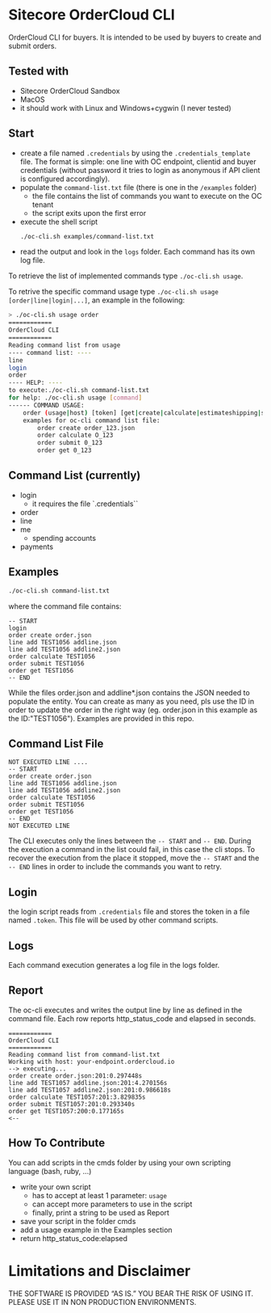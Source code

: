 # Sitecore OrderCloud CLI
OrderCloud CLI for buyers. It is intended to be used by buyers to create and submit orders.

## Tested with
- Sitecore OrderCloud Sandbox
- MacOS
- it should work with Linux and Windows+cygwin (I never tested)

## Start
- create a file named `.credentials` by using the `.credentials_template` file. The format is simple: one line with OC endpoint, clientid and buyer credentials (without password it tries to login as anonymous if API client is configured accordingly).
- populate the `command-list.txt` file (there is one in the `/examples` folder)
    - the file contains the list of commands you want to execute on the OC tenant
    - the script exits upon the first error
- execute the shell script
    ```bash
    ./oc-cli.sh examples/command-list.txt
    ```
- read the output and look in the `logs` folder. Each command has its own log file.

To retrieve the list of implemented commands type `./oc-cli.sh usage`.

To retrive the specific command usage type `./oc-cli.sh usage [order|line|login|...]`, an example in the following:

```bash
> ./oc-cli.sh usage order
============
OrderCloud CLI
============
Reading command list from usage
---- command list: ----
line
login
order
---- HELP: ----
to execute:./oc-cli.sh command-list.txt
for help: ./oc-cli.sh usage [command]
------ COMMAND USAGE:
    order (usage|host) [token] [get|create|calculate|estimateshipping|shipmethods|submit] [params]
    examples for oc-cli command list file:
        order create order_123.json
        order calculate O_123
        order submit 0_123
        order get 0_123
```

## Command List (currently)
- login
    - it requires the file `.credentials``
- order
- line
- me 
    - spending accounts
- payments

## Examples
```bash
./oc-cli.sh command-list.txt
```
where the command file contains:

```
-- START
login
order create order.json
line add TEST1056 addline.json
line add TEST1056 addline2.json
order calculate TEST1056
order submit TEST1056
order get TEST1056
-- END
```

While the files order.json and addline*.json contains the JSON needed to populate the entity. You can create as many as you need, pls use the ID in order to update the order in the right way (eg. order.json in this example as the ID:"TEST1056"). Examples are provided in this repo.

## Command List File
```
NOT EXECUTED LINE ....
-- START
order create order.json
line add TEST1056 addline.json
line add TEST1056 addline2.json
order calculate TEST1056
order submit TEST1056
order get TEST1056
-- END
NOT EXECUTED LINE
```
The CLI executes only the lines between the `-- START` and `-- END`. During the execution a command in the list could fail, in this case the cli stops. To recover the execution from the place it stopped, move the `-- START` and the `-- END` lines in order to include the commands you want to retry.

## Login
the login script reads from `.credentials` file and stores the token in a file named `.token`. 
This file will be used by other command scripts.
## Logs
Each command execution generates a log file in the logs folder.
## Report
The oc-cli executes and writes the output line by line as defined in the command file.
Each row reports http_status_code and elapsed in seconds.
```
============
OrderCloud CLI
============
Reading command list from command-list.txt
Working with host: your-endpoint.ordercloud.io
--> executing...
order create order.json:201:0.297448s
line add TEST1057 addline.json:201:4.270156s
line add TEST1057 addline2.json:201:0.986618s
order calculate TEST1057:201:3.829835s
order submit TEST1057:201:0.293340s
order get TEST1057:200:0.177165s
<--
```


## How To Contribute
You can add scripts in the cmds folder by using your own scripting language (bash, ruby, ...)

- write your own script 
  - has to accept at least 1 parameter: `usage`
  - can accept more parameters to use in the script
  - finally, print a string to be used as Report
- save your script in the folder cmds
- add a usage example in the Examples section
- return http_status_code:elapsed

# Limitations and Disclaimer
THE SOFTWARE IS PROVIDED “AS IS.” YOU BEAR THE RISK OF USING IT. PLEASE USE IT IN NON PRODUCTION ENVIRONMENTS.
